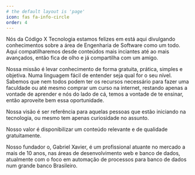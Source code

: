 ```yaml
---
# the default layout is 'page'
icon: fas fa-info-circle
order: 4
---
```


<!-- > Add Markdown syntax content to file `_tabs/about.md`{: .filepath } and it will show up on this page.
{: .prompt-tip } -->

Nós da Código X Tecnologia estamos felizes em está aqui divulgando conhecimentos sobre a área de Engenharia de Software como um todo.
Aqui compatilharemos desde conteúdos mais inciantes até ao mais avançados, então fica de olho e já compartilha com um amigo.

Nossa missão é levar conhecimento de forma gratuita, prática, simples e objetiva. Numa linguagem fácil de entender seja qual for
o seu nível. Sabemos que nem todos podem ter os recursos necessário para fazer uma faculdade ou até mesmo comprar um curso na internet, restando apenas a vontade de aprender e nós do lado de cá, temos a vontade de te ensinar, então aproveite bem essa oportunidade.

Nossa visão é ser referência para aquelas pessoas que estão iniciando na tecnologia, ou mesmo tem apenas curiosidade no assunto.

Nosso valor é disponibilizar um conteúdo relevante e de qualidade gratuitamente.

Nosso fundador o, Gabriel Xavier, é um profissional atuante no mercado a mais de 10 anos, nas áreas de desenvolvimento web e banco de dados, atualmente com o foco em automação de processos para banco de dados num grande banco Brasileiro.